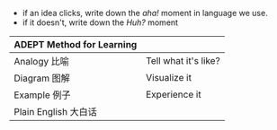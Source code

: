 - if an idea clicks, write down the _aha!_ moment in language we use.
- if it doesn't, write down the _Huh?_ moment

|ADEPT Method for Learning||
|----------|--------------|
|Analogy 比喻|Tell what it's like?|
|Diagram 图解|Visualize it|
|Example 例子|Experience it|
|Plain English 大白话|
